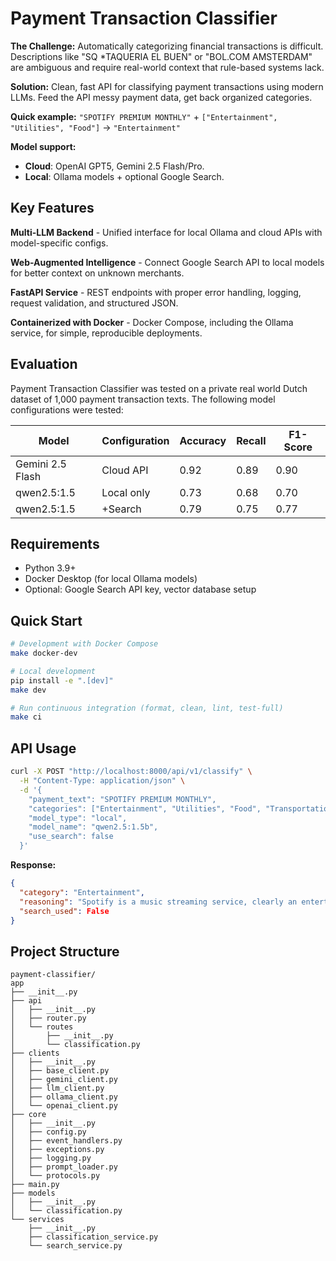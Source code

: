 # Payment Transaction Classifier

**The Challenge:** Automatically categorizing financial transactions is difficult. Descriptions like "SQ *TAQUERIA EL BUEN" or "BOL.COM AMSTERDAM" are ambiguous and require real-world context that rule-based systems lack.


**Solution:**
Clean, fast API for classifying payment transactions using modern LLMs. Feed the API messy payment data, get back organized categories.

**Quick example:** `"SPOTIFY PREMIUM MONTHLY"` + `["Entertainment", "Utilities", "Food"]` → `"Entertainment"`

**Model support:**
- **Cloud**: OpenAI GPT5, Gemini 2.5 Flash/Pro.
- **Local**: Ollama models + optional Google Search.

## Key Features

**Multi-LLM Backend** - Unified interface for local Ollama and cloud APIs with model-specific configs.

**Web-Augmented Intelligence** - Connect Google Search API to local models for better context on unknown merchants.

**FastAPI Service** - REST endpoints with proper error handling, logging, request validation, and structured JSON.

**Containerized with Docker** - Docker Compose, including the Ollama service, for simple, reproducible deployments.

## Evaluation

Payment Transaction Classifier was tested on a private real world Dutch dataset of 1,000 payment transaction texts. The following model configurations were tested:

| Model            | Configuration | Accuracy | Recall | F1-Score |
| ---------------- | ------------- | -------- | ------ | -------- |
| Gemini 2.5 Flash | Cloud API     | 0.92     | 0.89   | 0.90     |
| qwen2.5:1.5      | Local only    | 0.73     | 0.68   | 0.70     |
| qwen2.5:1.5      | +Search       | 0.79     | 0.75   | 0.77     |

## Requirements
- Python 3.9+
- Docker Desktop (for local Ollama models)
- Optional: Google Search API key, vector database setup


## Quick Start

```bash
# Development with Docker Compose
make docker-dev

# Local development
pip install -e ".[dev]"
make dev

# Run continuous integration (format, clean, lint, test-full)
make ci
```

## API Usage

```bash
curl -X POST "http://localhost:8000/api/v1/classify" \
  -H "Content-Type: application/json" \
  -d '{
    "payment_text": "SPOTIFY PREMIUM MONTHLY",
    "categories": ["Entertainment", "Utilities", "Food", "Transportation"],
    "model_type": "local",
    "model_name": "qwen2.5:1.5b",
    "use_search": false
  }'
```

**Response:**
```json
{
  "category": "Entertainment",
  "reasoning": "Spotify is a music streaming service, clearly an entertainment expense",
  "search_used": False
}
```

## Project Structure

```
payment-classifier/
app
├── __init__.py
├── api
│   ├── __init__.py
│   ├── router.py
│   └── routes
│       ├── __init__.py
│       └── classification.py
├── clients
│   ├── __init__.py
│   ├── base_client.py
│   ├── gemini_client.py
│   ├── llm_client.py
│   ├── ollama_client.py
│   └── openai_client.py
├── core
│   ├── __init__.py
│   ├── config.py
│   ├── event_handlers.py
│   ├── exceptions.py
│   ├── logging.py
│   ├── prompt_loader.py
│   └── protocols.py
├── main.py
├── models
│   ├── __init__.py
│   └── classification.py
└── services
    ├── __init__.py
    ├── classification_service.py
    └── search_service.py
```
